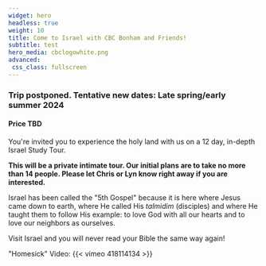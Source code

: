 ```yaml
---
widget: hero
headless: true
weight: 10
title: Come to Israel with CBC Bonham and Friends!
subtitle: test
hero_media: cbclogowhite.png 
advanced:
 css_class: fullscreen
---
```


### Trip postponed. Tentative new dates: Late spring/early summer 2024

#### Price TBD

You're invited you to experience the holy land with us on a 12 day, in-depth Israel Study Tour.

**This will be a private intimate tour.  Our initial plans are to take no more than 14 people.  Please let Chris or Lyn know right away if you are interested.**

Israel has been called the "5th Gospel" because it is here where Jesus came down to earth, where He called His *talmidim* (disciples) and where He taught them to follow His example: to love God with all our hearts and to love our neighbors as ourselves.

Visit Israel and you will never read your Bible the same way again!

"Homesick" Video: {{< vimeo 418114134 >}}


